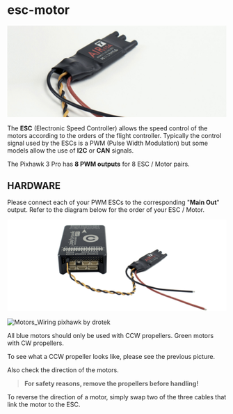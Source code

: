 # esc-motor

![](../.gitbook/assets/esc-solo-drotek.jpg)

The **ESC** \(Electronic Speed Controller\) allows the speed control of the motors according to the orders of the flight controller. Typically the control signal used by the ESCs is a PWM \(Pulse Width Modulation\) but some models allow the use of **I2C** or **CAN** signals.

The Pixhawk 3 Pro has **8 PWM outputs** for 8 ESC / Motor pairs.

## HARDWARE

Please connect each of your PWM ESCs to the corresponding "**Main Out**" output. Refer to the diagram below for the order of your ESC / Motor.

![](../.gitbook/assets/esc-doc-drotek.png)

![Motors\_Wiring pixhawk by drotek](https://drotek.com/wp-content/uploads/2017/01/Motors_Wiring-700x744.jpg)

All blue motors should only be used with CCW propellers. Green motors with CW propellers.

To see what a CCW propeller looks like, please see the previous picture.

Also check the direction of the motors.

> **For safety reasons, remove the propellers before handling!**

To reverse the direction of a motor, simply swap two of the three cables that link the motor to the ESC.

